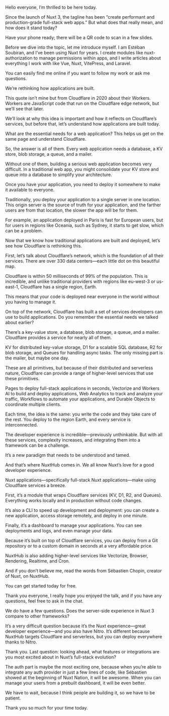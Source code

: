 Hello everyone, I’m thrilled to be here today.

Since the launch of Nuxt 3, the tagline has been “create performant and production-grade full-stack web apps.” But what does that really mean, and how does it stand today?

Have your phone ready; there will be a QR code to scan in a few slides.

Before we dive into the topic, let me introduce myself. I am Estéban Soubiran, and I’ve been using Nuxt for years. I create modules like nuxt-authorization to manage permissions within apps, and I write articles about everything I work with like Vue, Nuxt, VitePress, and Laravel.

You can easily find me online if you want to follow my work or ask me questions.

We’re rethinking how applications are built.

This quote isn’t mine but from Cloudflare in 2020 about their Workers. Workers are JavaScript code that run on the Cloudflare edge network, but we’ll see that later.

We’ll look at why this idea is important and how it reflects on Cloudflare’s services, but before that, let’s understand how applications are built today.

What are the essential needs for a web application? This helps us get on the same page and understand Cloudflare.

So, the answer is all of them. Every web application needs a database, a KV store, blob storage, a queue, and a mailer.

Without one of them, building a serious web application becomes very difficult. In a traditional web app, you might consolidate your KV store and queue into a database to simplify your architecture.

Once you have your application, you need to deploy it somewhere to make it available to everyone.

Traditionally, you deploy your application to a single server in one location. This origin server is the source of truth for your application, and the farther users are from that location, the slower the app will be for them.

For example, an application deployed in Paris is fast for European users, but for users in regions like Oceania, such as Sydney, it starts to get slow, which can be a problem.

Now that we know how traditional applications are built and deployed, let’s see how Cloudflare is rethinking this.

First, let’s talk about Cloudflare’s network, which is the foundation of all their services. There are over 330 data centers—each little dot on this beautiful map.

Cloudflare is within 50 milliseconds of 99% of the population. This is incredible, and unlike traditional providers with regions like eu-west-3 or us-east-1, Cloudflare has a single region, Earth.

This means that your code is deployed near everyone in the world without you having to manage it.

On top of the network, Cloudflare has built a set of services developers can use to build applications. Do you remember the essential needs we talked about earlier?

There’s a key-value store, a database, blob storage, a queue, and a mailer. Cloudflare provides a service for nearly all of them.

KV for distributed key-value storage, D1 for a scalable SQL database, R2 for blob storage, and Queues for handling async tasks. The only missing part is the mailer, but maybe one day.

These are all primitives, but because of their distributed and serverless nature, Cloudflare can provide a range of higher-level services that use these primitives.

Pages to deploy full-stack applications in seconds, Vectorize and Workers AI to build and deploy applications, Web Analytics to track and analyze your traffic, Workflows to automate your applications, and Durable Objects to coordinate multiple clients.

Each time, the idea is the same: you write the code and they take care of the rest. You deploy to the region Earth, and every service is interconnected.

The developer experience is incredible—previously unthinkable. But with all these services, complexity increases, and integrating them into a framework can be a challenge.

It’s a new paradigm that needs to be understood and tamed.

And that’s where NuxtHub comes in. We all know Nuxt’s love for a good developer experience.

Nuxt applications—specifically full-stack Nuxt applications—make using Cloudflare services a breeze.

First, it’s a module that wraps Cloudflare services (KV, D1, R2, and Queues). Everything works locally and in production without code changes.

It’s also a CLI to speed up development and deployment: you can create a new application, access storage remotely, and deploy in one minute.

Finally, it’s a dashboard to manage your applications. You can see deployments and logs, and even manage your data.

Because it’s built on top of Cloudflare services, you can deploy from a Git repository or to a custom domain in seconds at a very affordable price.

NuxtHub is also adding higher-level services like Vectorize, Browser, Rendering, Realtime, and Cron.

And if you don’t believe me, read the words from Sébastien Chopin, creator of Nuxt, on NuxtHub.

You can get started today for free.

Thank you everyone, I really hope you enjoyed the talk, and if you have any questions, feel free to ask in the chat.

We do have a few questions. Does the server-side experience in Nuxt 3 compare to other frameworks?

It’s a very difficult question because it’s the Nuxt experience—great developer experience—and you also have Nitro. It’s different because NuxtHub targets Cloudflare and serverless, but you can deploy everywhere thanks to Nitro.

Thank you. Last question: looking ahead, what features or integrations are you most excited about in Nuxt’s full-stack evolution?

The auth part is maybe the most exciting one, because when you’re able to integrate any auth provider in just a few lines of code, like Sébastien showed at the beginning of Nuxt Nation, it will be awesome. When you can manage your users from a prebuilt dashboard, it will be even better.

We have to wait, because I think people are building it, so we have to be patient.

Thank you so much for your time today.
